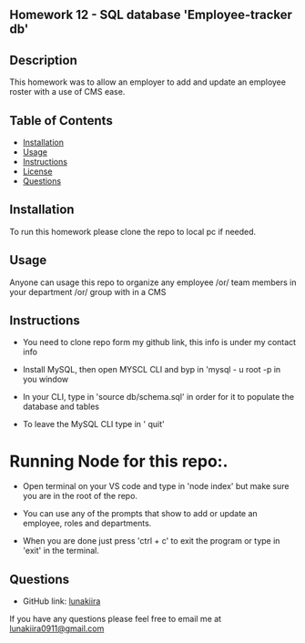 ## Homework 12 - SQL database 'Employee-tracker db'

## Description

This homework was to allow an employer to add and update an employee roster with a use of CMS ease.

## Table of Contents

* [Installation](#installation)
* [Usage](#usage)
* [Instructions](#instructions)
* [License](#license)
* [Questions](#questions)

## Installation
To run this homework please clone the repo to local pc if needed.

## Usage
Anyone can  usage this repo to organize any employee /or/ team members in your department /or/ group with in a CMS

## Instructions

* You need to clone repo form my github link, this info is under  my contact info

* Install MySQL, then open MYSCL CLI and byp in 'mysql - u root -p in you window

* In your CLI, type in 'source db/schema.sql' in order for it to populate the database and tables

* To leave the MySQL CLI type in ' quit'

# Running Node for this repo:.

* Open terminal on your VS code and type in 'node index' but make sure you are in the root of the  repo.

* You can use any of the prompts that show to add or update an employee, roles and departments.

* When you are done just press 'ctrl + c' to exit the program or type in 'exit' in the terminal.

## Questions

* GitHub link: [lunakiira](https://github.com/lunakiira)

If you have any questions please feel free to email me at [lunakiira0911@gmail.com](lunakiira0911@gmail.com)